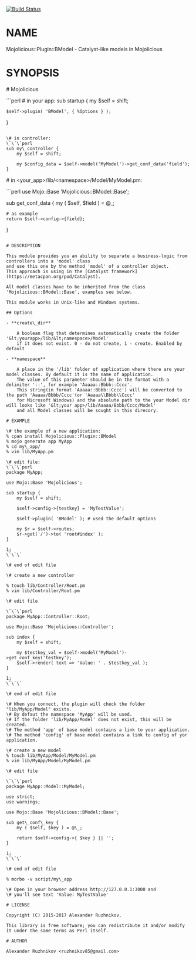 [![Build Status](https://travis-ci.org/ruzhnikov/Mojolicious-Plugin-BModel.svg?branch=master)](https://travis-ci.org/ruzhnikov/Mojolicious-Plugin-BModel)
# NAME

Mojolicious::Plugin::BModel - Catalyst-like models in Mojolicious

# SYNOPSIS

\# Mojolicious

\`\`\`perl
\# in your app:
sub startup {
    my $self = shift;

    $self->plugin( 'BModel', { %Options } );
}
```

\# in controller:
\`\`\`perl
sub my\_controller {
    my $self = shift;

    my $config_data = $self->model('MyModel')->get_conf_data('field');
}
```

\# in &lt;your\_app>/lib/&lt;namespace>/Model/MyModel.pm:

\`\`\`perl
use Mojo::Base 'Mojolicious::BModel::Base';

sub get\_conf\_data {
    my ( $self, $field ) = @\_;

    # as example
    return $self->config->{field};
}
```

# DESCRIPTION

This module provides you an ability to separate a business-logic from controllers into a 'model' class
and use this one by the method 'model' of a controller object.
This approach is using in the [Catalyst framework](https://metacpan.org/pod/Catalyst).

All model classes have to be inherited from the class 'Mojolicious::BModel::Base', examples see below.

This module works in Unix-like and Windows systems.

## Options

- **create\_dir**

    A boolean flag that determines automatically create the folder '&lt;yourapp>/lib/&lt;namespace>/Model'
    if it does not exist. 0 - do not create, 1 - create. Enabled by default

- **namespace**

    A place in the '/lib' folder of application where there are your model classes. By default it is the name of application.
    The value of this parameter should be in the format with a delimiter '::', for example 'Aaaaa::Bbbb::Cccc'.
    This string(in format 'Aaaaa::Bbbb::Cccc') will be converted to the path 'Aaaaa/Bbbb/Cccc'(or 'Aaaaa\\Bbbb\\Cccc'
    for Microsoft Windows) and the absolute path to the your Model dir will looks like '&lt;your app>/lib/Aaaaa/Bbbb/Cccc/Model'
    and all Model classes will be sought in this direcory.

# EXAMPLE

\# the example of a new application:
% cpan install Mojolicious::Plugin::BModel
% mojo generate app MyApp
% cd my\_app/
% vim lib/MyApp.pm

\# edit file:
\`\`\`perl
package MyApp;

use Mojo::Base 'Mojolicious';

sub startup {
    my $self = shift;

    $self->config->{testkey} = 'MyTestValue';

    $self->plugin( 'BModel' ); # used the default options

    my $r = $self->routes;
    $r->get('/')->to( 'root#index' );
}

1;
\`\`\`

\# end of edit file

\# create a new controller

% touch lib/Controller/Root.pm
% vim lib/Controller/Root.pm

\# edit file

\`\`\`perl
package MyApp::Controller::Root;

use Mojo::Base 'Mojolicious::Controller';

sub index {
    my $self = shift;

    my $testkey_val = $self->model('MyModel')->get_conf_key('testkey');
    $self->render( text => 'Value: ' . $testkey_val );
}

1;
\`\`\`

\# end of edit file

\# When you connect, the plugin will check the folder "lib/MyApp/Model" exists.
\# By defaut the namespace 'MyApp' will be used.
\# If the folder 'lib/MyApp/Model' does not exist, this will be created.
\# The method 'app' of base model contains a link to your application.
\# The method 'config' of base model contains a link to config of yor application.

\# create a new model
% touch lib/MyApp/Model/MyModel.pm
% vim lib/MyApp/Model/MyModel.pm

\# edit file

\`\`\`perl
package MyApp::Model::MyModel;

use strict;
use warnings;

use Mojo::Base 'Mojolicious::BModel::Base';

sub get\_conf\_key {
    my ( $self, $key ) = @\_;

    return $self->config->{ $key } || '';
}

1;
\`\`\`

\# end of edit file

% morbo -v script/my\_app

\# Open in your browser address http://127.0.0.1:3000 and
\# you'll see text 'Value: MyTestValue'

# LICENSE

Copyright (C) 2015-2017 Alexander Ruzhnikov.

This library is free software; you can redistribute it and/or modify
it under the same terms as Perl itself.

# AUTHOR

Alexander Ruzhnikov <ruzhnikov85@gmail.com>
